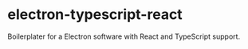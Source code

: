 # electron-typescript-react
Boilerplater for a Electron software with React and TypeScript support.

